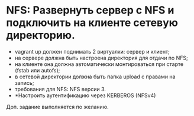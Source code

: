 <H1>NFS: Развернуть сервер с NFS и подключить на клиенте сетевую директорию.</H1>
<ul>
<li>vagrant up должен поднимать 2 виртуалки: сервер и клиент;</li>
<li>на сервере должна быть настроена директория для отдачи по NFS;</li>
<li>на клиенте она должна автоматически монтироваться при старте (fstab или autofs);</li>
<li>в сетевой директории должна быть папка upload с правами на запись;</li>
<li>требования для NFS: NFS версии 3.</li>
<li>*Настроить аутентификацию через KERBEROS (NFSv4)</li>
</ul>

Доп. задание выполняется по желанию.
